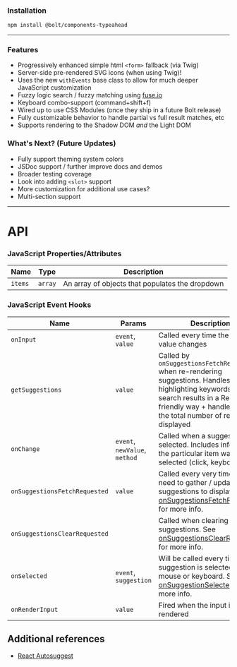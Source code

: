 ### Installation
```sh
npm install @bolt/components-typeahead
```

<hr>

### Features
- Progressively enhanced simple html `<form>` fallback (via Twig)
- Server-side pre-rendered SVG icons (when using Twig)!
- Uses the new `withEvents` base class to allow for much deeper JavaScript customization
- Fuzzy logic search / fuzzy matching using [fuse.io](https://fusejs.io/)
- Keyboard combo-support (command+shift+f)
- Wired up to use CSS Modules (once they ship in a future Bolt release)
- Fully customizable behavior to handle partial vs full result matches, etc 
- Supports rendering to the Shadow DOM _and_ the Light DOM

### What's Next? (Future Updates)
- Fully support theming system colors
- JSDoc support / further improve docs and demos
- Broader testing coverage
- Look into adding `<slot>` support
- More customization for additional use cases?
- Multi-section support

<hr>

# API

### JavaScript Properties/Attributes

| Name                | Type                  | Description
| ------------------- | --------------------- |------------
| `items`             | `array`               | An array of objects that populates the dropdown


<!-- ### Methods ()
> Note: these aren't fully wired up for MVP so your milage will vary!
| Name     | Description
| -------- | -------------
| `toggleSearch() => void`   | Toggle search open / closed
| `openSearch() => void` | Forces the dropdown to open + focuses in on the search input
| `closeSearch() => void` | Manually closes the Typeahead dropdown
| `clearSearch() => void` | Clears any text entered into the search input. -->


### JavaScript Event Hooks

| Name                           | Params                | Description
| ------------------------------ | --------------------- | -----------
| `onInput`                      | `event`, <br> `value`  | Called every time the input value changes
| `getSuggestions`               | `value`               | Called by `onSuggestionsFetchRequested` when re-rendering suggestions. Handles highlighting keywords in the search results in a React-friendly way + handles limiting the total number of results displayed
| `onChange`                     | `event`, <br> `newValue`, `method` | Called when a suggestion is selected. Includes info on how the particular item was selected (click, keyboard, etc)
| `onSuggestionsFetchRequested`  | `value`                  | Called every very time you need to gather / update suggestions to display. See [onSuggestionsFetchRequested](https://github.com/moroshko/react-autosuggest#onsuggestionsfetchrequested-required) for more info.
| `onSuggestionsClearRequested`  |                        | Called when clearing suggestions. See [onSuggestionsClearRequested](https://github.com/moroshko/react-autosuggest#onsuggestionsclearrequested-required-unless-alwaysrendersuggestionstrue) for more info.
| `onSelected`                   | `event`, <br> `suggestion` | Will be called every time suggestion is selected via mouse or keyboard. See [onSuggestionSelected](https://github.com/moroshko/react-autosuggest#onsuggestionsfetchrequested-required) for more info.
| `onRenderInput`                | `value`                  | Fired when the input is being rendered


## Additional references
- [React Autosuggest](http://react-autosuggest.js.org/)